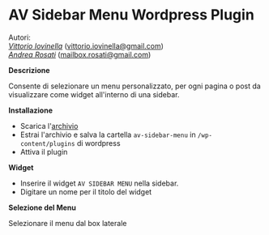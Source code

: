 <h1>AV Sidebar Menu Wordpress Plugin</h1>
<p>Autori: <br/>
<em><a href="https://github.com/wevitt">Vittorio Iovinella</a></em> (<a href="mailto:vittorio.iovinella@gmail.com">vittorio.iovinella@gmail.com</a>)<br/>
<em><a href="https://github.com/andrearosati">Andrea Rosati</a></em> (<a href="mailto:mailbox.rosati@gmail.com">mailbox.rosati@gmail.com</a>)<br/>
</p>
<b>Descrizione</b>
<p>
Consente di selezionare un menu personalizzato, per ogni pagina o post da visualizzare come widget all'interno di una sidebar.
</p>
<b>Installazione</b>
<ul>
<li>Scarica l'<a href="https://github.com/wevitt/avsidebarmenu_plugin/archive/master.zip">archivio </a></li>
<li>Estrai l'archivio e salva la cartella <code>av-sidebar-menu</code> in <code>/wp-content/plugins</code> di wordpress</li>
<li>Attiva il plugin</li>
</ul>
<b>Widget</b>
<ul>
<li>Inserire il widget <code>AV SIDEBAR MENU</code> nella sidebar.</li>
<li>Digitare un nome per il titolo del widget</li>
</ul>
<b>Selezione del Menu</b>
<p>Selezionare il menu dal box laterale</p>

